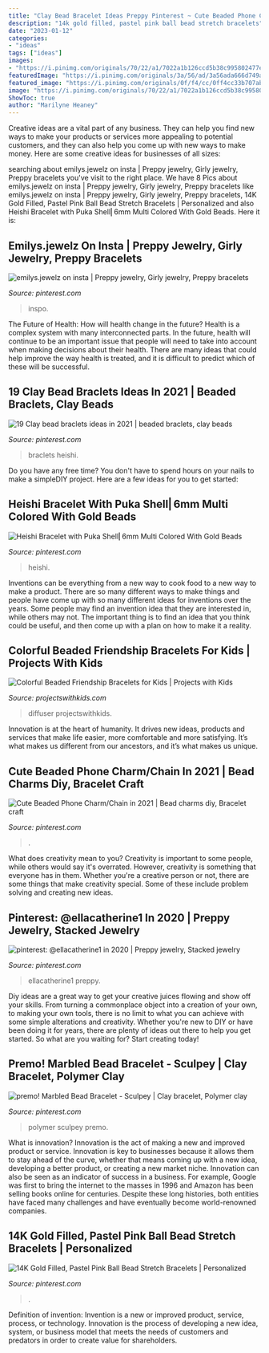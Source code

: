 ```yaml
---
title: "Clay Bead Bracelet Ideas Preppy Pinterest ~ Cute Beaded Phone Charm/chain In 2021"
description: "14k gold filled, pastel pink ball bead stretch bracelets"
date: "2023-01-12"
categories:
- "ideas"
tags: ["ideas"]
images:
- "https://i.pinimg.com/originals/70/22/a1/7022a1b126ccd5b38c995802477efe6d.jpg"
featuredImage: "https://i.pinimg.com/originals/3a/56/ad/3a56ada666d749ad018b05ecf38fbcdc.jpg"
featured_image: "https://i.pinimg.com/originals/0f/f4/cc/0ff4cc33b707abcd96a219ff67eecc4d.jpg"
image: "https://i.pinimg.com/originals/70/22/a1/7022a1b126ccd5b38c995802477efe6d.jpg"
ShowToc: true
author: "Marilyne Heaney"
---
```



Creative ideas are a vital part of any business. They can help you find new ways to make your products or services more appealing to potential customers, and they can also help you come up with new ways to make money. Here are some creative ideas for businesses of all sizes: 

	

		
searching about emilys.jewelz on insta | Preppy jewelry, Girly jewelry, Preppy bracelets you've visit to the right place. We have 8 Pics about emilys.jewelz on insta | Preppy jewelry, Girly jewelry, Preppy bracelets like emilys.jewelz on insta | Preppy jewelry, Girly jewelry, Preppy bracelets, 14K Gold Filled, Pastel Pink Ball Bead Stretch Bracelets | Personalized and also Heishi Bracelet with Puka Shell⎜6mm Multi Colored With Gold Beads. Here it is:
		
    
## Emilys.jewelz On Insta | Preppy Jewelry, Girly Jewelry, Preppy Bracelets

<img loading=lazy src="https://i.pinimg.com/736x/14/f5/5a/14f55a0fd56d4e03001efa0b5a6d6bcd.jpg" onerror="this.onerror=null;this.src='https://tse4.mm.bing.net/th?id=OIP.Bjo8Y4lt_JgK7EN9bxR2dwHaJy&amp;pid=15.1';" alt="emilys.jewelz on insta | Preppy jewelry, Girly jewelry, Preppy bracelets">

_Source: pinterest.com_

>inspo. 

	

The Future of Health: How will health change in the future?
Health is a complex system with many interconnected parts. In the future, health will continue to be an important issue that people will need to take into account when making decisions about their health. There are many ideas that could help improve the way health is treated, and it is difficult to predict which of these will be successful.

    
## 19 Clay Bead Braclets Ideas In 2021 | Beaded Braclets, Clay Beads

<img loading=lazy src="https://i.pinimg.com/474x/39/53/57/395357d917171366d67c6d0ceec6ea81.jpg" onerror="this.onerror=null;this.src='https://tse2.mm.bing.net/th?id=OIP.FwA4G1yRX8OlrvXTCT9lOwAAAA&amp;pid=15.1';" alt="19 Clay bead braclets ideas in 2021 | beaded braclets, clay beads">

_Source: pinterest.com_

>braclets heishi. 

	

Do you have any free time? You don't have to spend hours on your nails to make a simpleDIY project. Here are a few ideas for you to get started: 

    
## Heishi Bracelet With Puka Shell⎜6mm Multi Colored With Gold Beads

<img loading=lazy src="https://i.pinimg.com/736x/c2/f9/2d/c2f92d20b480ebf0bd3f396ea0c2804e.jpg" onerror="this.onerror=null;this.src='https://tse2.mm.bing.net/th?id=OIP.wrWqhM1gx0AArN4vOtAQbgHaJ3&amp;pid=15.1';" alt="Heishi Bracelet with Puka Shell⎜6mm Multi Colored With Gold Beads">

_Source: pinterest.com_

>heishi. 

	

Inventions can be everything from a new way to cook food to a new way to make a product. There are so many different ways to make things and people have come up with so many different ideas for inventions over the years. Some people may find an invention idea that they are interested in, while others may not. The important thing is to find an idea that you think could be useful, and then come up with a plan on how to make it a reality.

    
## Colorful Beaded Friendship Bracelets For Kids | Projects With Kids

<img loading=lazy src="https://www.projectswithkids.com/wp-content/uploads/2017/11/kids-diffuser-jewelry-feature-735x486.jpg" onerror="this.onerror=null;this.src='https://tse2.mm.bing.net/th?id=OIP.TsIlXuiBDwGkG7tSoFI-HAHaE5&amp;pid=15.1';" alt="Colorful Beaded Friendship Bracelets for Kids | Projects with Kids">

_Source: projectswithkids.com_

>diffuser projectswithkids. 

	

Innovation is at the heart of humanity. It drives new ideas, products and services that make life easier, more comfortable and more satisfying. It’s what makes us different from our ancestors, and it’s what makes us unique.

    
## Cute Beaded Phone Charm/Chain In 2021 | Bead Charms Diy, Bracelet Craft

<img loading=lazy src="https://i.pinimg.com/originals/0f/f4/cc/0ff4cc33b707abcd96a219ff67eecc4d.jpg" onerror="this.onerror=null;this.src='https://tse4.mm.bing.net/th?id=OIP.L3RaXOjJ-qYkuD-VSBalJQHaJg&amp;pid=15.1';" alt="Cute Beaded Phone Charm/Chain in 2021 | Bead charms diy, Bracelet craft">

_Source: pinterest.com_

>. 

	

What does creativity mean to you?
Creativity is important to some people, while others would say it's overrated. However, creativity is something that everyone has in them. Whether you're a creative person or not, there are some things that make creativity special. Some of these include problem solving and creating new ideas.

    
## Pinterest: @ellacatherine1 In 2020 | Preppy Jewelry, Stacked Jewelry

<img loading=lazy src="https://i.pinimg.com/originals/3a/56/ad/3a56ada666d749ad018b05ecf38fbcdc.jpg" onerror="this.onerror=null;this.src='https://tse2.mm.bing.net/th?id=OIP.8vmXNcjvgcmBIa0fwVekEwHaOk&amp;pid=15.1';" alt="pinterest: @ellacatherine1 in 2020 | Preppy jewelry, Stacked jewelry">

_Source: pinterest.com_

>ellacatherine1 preppy. 

	

Diy ideas are a great way to get your creative juices flowing and show off your skills. From turning a commonplace object into a creation of your own, to making your own tools, there is no limit to what you can achieve with some simple alterations and creativity. Whether you're new to DIY or have been doing it for years, there are plenty of ideas out there to help you get started. So what are you waiting for? Start creating today!

    
## Premo! Marbled Bead Bracelet - Sculpey | Clay Bracelet, Polymer Clay

<img loading=lazy src="https://i.pinimg.com/originals/70/22/a1/7022a1b126ccd5b38c995802477efe6d.jpg" onerror="this.onerror=null;this.src='https://tse2.mm.bing.net/th?id=OIP.liCuNtkOLtTtTDClAiDJTAHaHv&amp;pid=15.1';" alt="premo! Marbled Bead Bracelet - Sculpey | Clay bracelet, Polymer clay">

_Source: pinterest.com_

>polymer sculpey premo. 

	

What is innovation?
Innovation is the act of making a new and improved product or service. Innovation is key to businesses because it allows them to stay ahead of the curve, whether that means coming up with a new idea, developing a better product, or creating a new market niche. Innovation can also be seen as an indicator of success in a business. For example, Google was first to bring the internet to the masses in 1996 and Amazon has been selling books online for centuries. Despite these long histories, both entities have faced many challenges and have eventually become world-renowned companies.

    
## 14K Gold Filled, Pastel Pink Ball Bead Stretch Bracelets | Personalized

<img loading=lazy src="https://i.pinimg.com/originals/06/b4/2a/06b42aac5baf9e10eae24252e0e3928e.jpg" onerror="this.onerror=null;this.src='https://tse1.mm.bing.net/th?id=OIP.LeHIyF5eMQI50EFxErYqYwHaH8&amp;pid=15.1';" alt="14K Gold Filled, Pastel Pink Ball Bead Stretch Bracelets | Personalized">

_Source: pinterest.com_

>. 

	

Definition of invention:
Invention is a new or improved product, service, process, or technology. Innovation is the process of developing a new idea, system, or business model that meets the needs of customers and predators in order to create value for shareholders.

